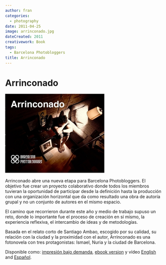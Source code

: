 ```yaml
---
author: fran
categories:
  - photography
date: 2011-04-25
image: arrinconado.jpg
dateCreated: 2011
creativework: Book
tags:
  - Barcelona Photobloggers
title: Arrinconado
---
```

# Arrinconado

![arrinconado.jpg](arrinconado.jpg)

Arrinconado abre una nueva etapa para Barcelona Photobloggers. El objetivo fue crear un proyecto colaborativo donde
todos los miembros tuvieran la oportunidad de participar desde la definición hasta la producción con una organización
horizontal que da como resultado una obra de autoría grupal y no un conjunto de autores en el mismo espacio.

El camino que recorrieron durante este año y medio de trabajo supuso un reto, donde lo importante fue el proceso de
creación en sí mismo, la experiencia reflexiva, el intercambio de ideas y de metodologías.

Basada en el relato corto de Santiago Ambao, escogido por su calidad, su relación con la ciudad y la proximidad con el
autor, Arrinconado es una fotonovela con tres protagonistas: Ismael, Nuria y la ciudad de Barcelona.

Disponible como: [impresión bajo demanda](http://www.lulu.com/shop/barcelona-photobloggers/arrinconado/paperback/product-15571787.html), 
[ebook version](http://www.lulu.com/shop/barcelona-photobloggers/arrinconado-ebook-edition/ebook/product-18560631.html)
y vídeo [English](https://vimeo.com/31446721) and [Español](https://vimeo.com/22812002).